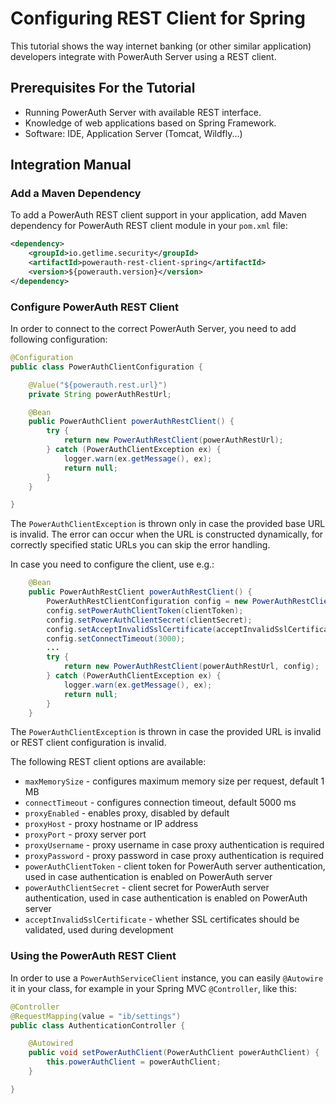 # Configuring REST Client for Spring

This tutorial shows the way internet banking (or other similar application) developers integrate with PowerAuth Server using a REST client.

## Prerequisites For the Tutorial

- Running PowerAuth Server with available REST interface.
- Knowledge of web applications based on Spring Framework.
- Software: IDE, Application Server (Tomcat, Wildfly...)

## Integration Manual

### Add a Maven Dependency

To add a PowerAuth REST client support in your application, add Maven dependency for PowerAuth REST client module in your `pom.xml` file:

```xml
<dependency>
    <groupId>io.getlime.security</groupId>
    <artifactId>powerauth-rest-client-spring</artifactId>
    <version>${powerauth.version}</version>
</dependency>
```

### Configure PowerAuth REST Client

In order to connect to the correct PowerAuth Server, you need to add following configuration:

```java
@Configuration
public class PowerAuthClientConfiguration {

    @Value("${powerauth.rest.url}")
    private String powerAuthRestUrl;

    @Bean
    public PowerAuthClient powerAuthRestClient() {
        try {
            return new PowerAuthRestClient(powerAuthRestUrl);
        } catch (PowerAuthClientException ex) {
            logger.warn(ex.getMessage(), ex);
            return null;
        }
    }

}
```

The `PowerAuthClientException` is thrown only in case the provided base URL is invalid. The error can occur when the URL is constructed dynamically, for correctly specified static URLs you can skip the error handling. 

In case you need to configure the client, use e.g.:
```java
    @Bean
    public PowerAuthRestClient powerAuthRestClient() {
        PowerAuthRestClientConfiguration config = new PowerAuthRestClientConfiguration();
        config.setPowerAuthClientToken(clientToken);
        config.setPowerAuthClientSecret(clientSecret);
        config.setAcceptInvalidSslCertificate(acceptInvalidSslCertificate);
        config.setConnectTimeout(3000);
        ...
        try {
            return new PowerAuthRestClient(powerAuthRestUrl, config);
        } catch (PowerAuthClientException ex) {
            logger.warn(ex.getMessage(), ex);
            return null;
        }
    }
```

The `PowerAuthClientException` is thrown in case the provided URL is invalid or REST client configuration is invalid.

The following REST client options are available:

- `maxMemorySize` - configures maximum memory size per request, default 1 MB
- `connectTimeout` - configures connection timeout, default 5000 ms
- `proxyEnabled` - enables proxy, disabled by default
- `proxyHost` - proxy hostname or IP address
- `proxyPort` - proxy server port
- `proxyUsername` - proxy username in case proxy authentication is required
- `proxyPassword` - proxy password in case proxy authentication is required
- `powerAuthClientToken` - client token for PowerAuth server authentication, used in case authentication is enabled on PowerAuth server
- `powerAuthClientSecret` - client secret for PowerAuth server authentication, used in case authentication is enabled on PowerAuth server
- `acceptInvalidSslCertificate` - whether SSL certificates should be validated, used during development

### Using the PowerAuth REST Client

In order to use a `PowerAuthServiceClient` instance, you can easily `@Autowire` it in your class, for example in your Spring MVC `@Controller`, like this:

```java
@Controller
@RequestMapping(value = "ib/settings")
public class AuthenticationController {

    @Autowired
    public void setPowerAuthClient(PowerAuthClient powerAuthClient) {
        this.powerAuthClient = powerAuthClient;
    }

}
```
